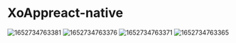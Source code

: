 # XoAppreact-native

![1652734763381](https://user-images.githubusercontent.com/46983618/168811715-f9fc8ac1-bf66-4258-99a4-d2e371c619fd.jpg)
![1652734763376](https://user-images.githubusercontent.com/46983618/168811777-f7f5e074-dd57-4ea7-9a8f-0dde7b051c49.jpg)
![1652734763371](https://user-images.githubusercontent.com/46983618/168811957-d4c43ad7-4916-460d-bca8-cebfeb59aee1.jpg)
![1652734763365](https://user-images.githubusercontent.com/46983618/168812069-e456b661-eaa3-47cc-979c-8b433efe10d7.jpg)
